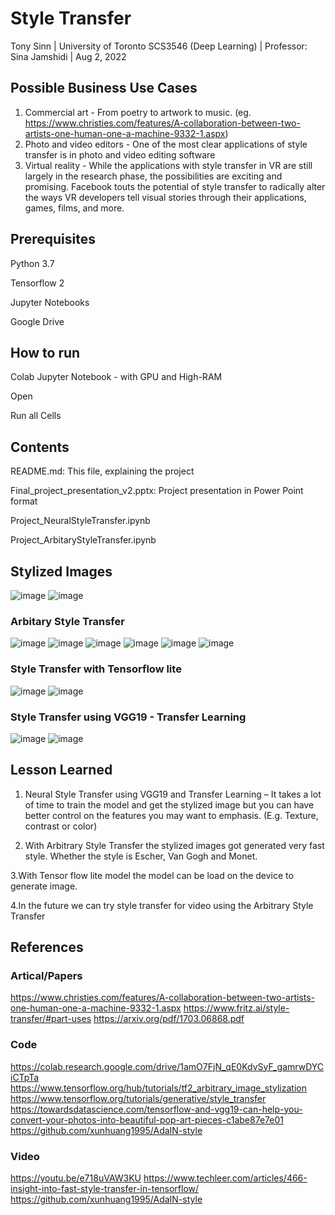 # Style Transfer

Tony Sinn |  University of Toronto SCS3546 (Deep Learning) | Professor: Sina Jamshidi | Aug 2, 2022

## Possible Business Use Cases
1) Commercial art -  From poetry to artwork to music. (eg. https://www.christies.com/features/A-collaboration-between-two-artists-one-human-one-a-machine-9332-1.aspx)
2) Photo and video editors - One of the most clear applications of style transfer is in photo and video editing software
3) Virtual reality - While the applications with style transfer in VR are still largely in the research phase, the possibilities are exciting and promising. Facebook touts the potential of style transfer to radically alter the ways VR developers tell visual stories through their applications, games, films, and more.

## Prerequisites
Python 3.7

Tensorflow 2

Jupyter Notebooks

Google Drive

## How to run
Colab Jupyter Notebook - with GPU and High-RAM

Open

Run all Cells

## Contents
README.md: This file, explaining the project

Final_project_presentation_v2.pptx: Project presentation in Power Point format

Project_NeuralStyleTransfer.ipynb

Project_ArbitaryStyleTransfer.ipynb


## Stylized Images
![image](https://user-images.githubusercontent.com/32421212/181109158-78a890b6-fcb5-47e7-943e-d014a211b251.png)
![image](https://user-images.githubusercontent.com/32421212/181109100-eb1d97e1-cc7e-4a2f-b517-a9dfae8c99c7.png)

### Arbitary Style Transfer 
![image](https://user-images.githubusercontent.com/32421212/180916069-4e9116ca-db7b-4fae-b844-92d8312c99de.png)
![image](https://user-images.githubusercontent.com/32421212/180916152-1eb0c140-ba84-411c-8738-3339c5b641ca.png)
![image](https://user-images.githubusercontent.com/32421212/180916182-b1391b32-50cb-45c5-acba-7493edbc51af.png)
![image](https://user-images.githubusercontent.com/32421212/180916212-9f71eb77-c696-4fc8-bc6e-c832abe99218.png)
![image](https://user-images.githubusercontent.com/32421212/180916228-f985faae-6a27-46bc-be9d-1f6c0a143cab.png)
![image](https://user-images.githubusercontent.com/32421212/181006643-0a6279a4-9d32-4211-8a9f-05e52e0b46c4.png)

### Style Transfer with Tensorflow lite
![image](https://user-images.githubusercontent.com/32421212/181101385-915ba603-6bf6-438c-9688-a0fa19cea774.png)
![image](https://user-images.githubusercontent.com/32421212/181101439-535a8c74-a0df-478e-a951-6c00fb194abf.png)

### Style Transfer using VGG19 - Transfer Learning

![image](https://user-images.githubusercontent.com/32421212/181125561-03bb533d-6872-49b6-b5b9-90c9ab868d76.png)
![image](https://user-images.githubusercontent.com/32421212/181125620-e906e654-5e1b-4d1d-96e6-cb74836a34a6.png)


## Lesson Learned

1.  Neural Style Transfer using VGG19 and Transfer Learning – It takes a lot of time to train the model and get the stylized image but you can have better control on the features you may want to emphasis. (E.g. Texture, contrast or color)

2.  With Arbitrary Style Transfer the stylized images got generated very fast style. Whether the style is Escher, Van Gogh and Monet.

3.With Tensor flow lite model the model can be load on the device to generate image.

4.In the future we can try style transfer for video using the Arbitrary Style Transfer


## References
### Artical/Papers
https://www.christies.com/features/A-collaboration-between-two-artists-one-human-one-a-machine-9332-1.aspx
https://www.fritz.ai/style-transfer/#part-uses
https://arxiv.org/pdf/1703.06868.pdf
### Code
https://colab.research.google.com/drive/1amO7FjN_qE0KdvSyF_gamrwDYCiCTpTa
https://www.tensorflow.org/hub/tutorials/tf2_arbitrary_image_stylization
https://www.tensorflow.org/tutorials/generative/style_transfer
https://towardsdatascience.com/tensorflow-and-vgg19-can-help-you-convert-your-photos-into-beautiful-pop-art-pieces-c1abe87e7e01
https://github.com/xunhuang1995/AdaIN-style
### Video
https://youtu.be/e718uVAW3KU
https://www.techleer.com/articles/466-insight-into-fast-style-transfer-in-tensorflow/
https://github.com/xunhuang1995/AdaIN-style
